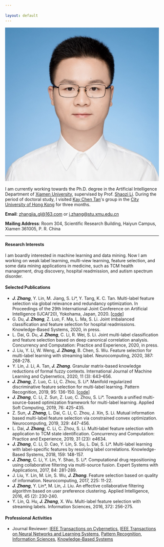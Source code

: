 ```yaml
---

layout: default 
---
```


<img class="profile-picture" src="jiazhang.jpg">

I am currently working towards the Ph.D. degree in the Artificial Intelligence Department of [Xiamen University](https://www.xmu.edu.cn/), supervised by Prof. [Shaozi Li](http://imt.xmu.edu.cn/szdw.html). During the period of doctoral study, I visited [Kay Chen Tan](http://www.cityu.edu.hk/stfprofile/kaytan.htm)'s group in the [City University of Hong Kong](https://www.cityu.edu.hk/) for three months. 

**Email**: [zhangjia_gl@163.com](mailto:zhangjia_gl@163.com) or [j.zhang@stu.xmu.edu.cn](mailto:j.zhang@stu.xmu.edu.cn)

**Mailing Address**: Room 304, Scientific Research Building, Haiyun Campus, Xiamen 361005, P. R. China

---

#### Research Interests 

I am boardly interested in machine learning and data mining. Now I am working on weak label learning, multi-view learning, feature selection, and some data mining applications in medicine, such as TCM health management, drug discovery, hospital readmission, and autism spectrum disorder.

#### Selected Publications

* ***J. Zhang***, Y. Lin, M. Jiang, S. Li\*, Y. Tang, K. C. Tan. Multi-label feature selection via global relevance and redundancy optimization. In Proceedings of the 29th International Joint Conference on Artificial Intelligence (IJCAI’20), Yokohama, Japan, 2020. [[code](GRRO-master.zip)]
* G. Du, ***J. Zhang***, Z. Luo, F. Ma, L. Ma, S. Li. Joint imbalanced classification and feature selection for hospital readmissions. Knowledge-Based Systems, 2020, in press.
* L. Dai, G. Du, ***J. Zhang***, C. Li, R. Wei, S. Li. Joint multi-label classification and feature selection based on deep canonical correlation analysis. Concurrency and Computation: Practice and Experience, 2020, in press.
* J. Liu, Y. Li, W. Weng, ***J. Zhang***, B. Chen, S. Wu. Feature selection for multi-label learning with streaming label. Neurocomputing, 2020, 387: 268-278.
* Y. Lin, J. Li, A. Tan, ***J. Zhang***. Granular matrix-based knowledge reductions of formal fuzzy contexts. International Journal of Machine Learning and Cybernetics, 2020, 11 (3): 643–656.
* ***J. Zhang***, Z. Luo, C. Li, C. Zhou, S. Li\*. Manifold regularized discriminative feature selection for multi-label learning. Pattern Recognition, 2019, 95: 136-150. [[code](MDFS-master.zip)]
* ***J. Zhang***, C. Li, Z. Sun, Z. Luo, C. Zhou, S. Li\*. Towards a unified multi-source-based optimization framework for multi-label learning. Applied Soft Computing, 2019, 76: 425-435.
* Z. Sun, ***J. Zhang***, L. Dai, C. Li, C. Zhou, J. Xin, S. Li. Mutual information based multi-label feature selection via constrained convex optimization. Neurocomputing, 2019, 329: 447-456. 
* L. Dai, ***J. Zhang***, C. Li, C. Zhou, S. Li. Multi‐label feature selection with application to TCM state identification. Concurrency and Computation: Practice and Experience, 2019, 31 (23): e4634. 
* ***J. Zhang***, C. Li, D. Cao, Y. Lin, S. Su, L. Dai, S. Li\*. Multi-label learning with label-specific features by resolving label correlations. Knowledge-Based Systems, 2018, 159: 148-157.
* ***J. Zhang***, C. Li, Y. Lin, Y. Shao, S. Li\*. Computational drug repositioning using collaborative filtering via multi-source fusion. Expert Systems with Applications, 2017, 84: 281-289.
* J. Liu, Y. Lin, M. Lin, S. Wu, ***J. Zhang***. Feature selection based on quality of information. Neurocomputing, 2017, 225: 11-22. 
* ***J. Zhang***, Y. Lin\*, M. Lin, J. Liu. An effective collaborative filtering algorithm based on user preference clustering. Applied Intelligence, 2016, 45 (2): 230-240.
* Y. Lin, Q. Hu, ***J. Zhang***, X. Wu. Multi-label feature selection with streaming labels. Information Sciences, 2016, 372: 256-275.

#### Professional Activities

* Journal Reviewer: [IEEE Transactions on Cybernetics](https://mc.manuscriptcentral.com/cyb-ieee), [IEEE Transactions on Neural Networks and Learning Systems](https://mc.manuscriptcentral.com/tnnls), [Pattern Recognition](https://www.journals.elsevier.com/pattern-recognition/), [Information Sciences](https://www.journals.elsevier.com/information-sciences), [Knowledge-Based Systems](https://www.journals.elsevier.com/knowledge-based-systems)
